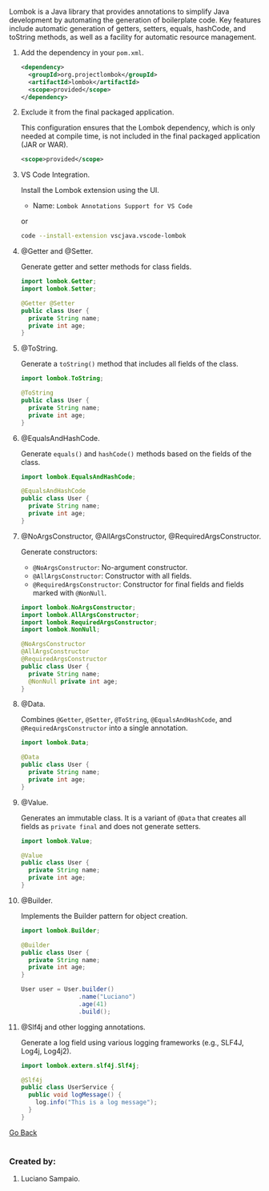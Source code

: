 Lombok is a Java library that provides annotations to simplify Java development by automating the generation of boilerplate code. Key features include automatic generation of getters, setters, equals, hashCode, and toString methods, as well as a facility for automatic resource management.

1. Add the dependency in your `pom.xml`.

    ```xml
    <dependency>
      <groupId>org.projectlombok</groupId>
      <artifactId>lombok</artifactId>
      <scope>provided</scope>
    </dependency>
    ```

1. Exclude it from the final packaged application.

    This configuration ensures that the Lombok dependency, which is only needed at compile time, is not included in the final packaged application (JAR or WAR).
    ```xml
    <scope>provided</scope>
    ```

1. VS Code Integration.

    Install the Lombok extension using the UI.
      - Name: `Lombok Annotations Support for VS Code`

    or

    ```bash
    code --install-extension vscjava.vscode-lombok
    ```

1. @Getter and @Setter.

    Generate getter and setter methods for class fields.
    ```java
    import lombok.Getter;
    import lombok.Setter;

    @Getter @Setter
    public class User {
      private String name;
      private int age;
    }
    ```

1. @ToString.

    Generate a `toString()` method that includes all fields of the class.
    ```java
    import lombok.ToString;

    @ToString
    public class User {
      private String name;
      private int age;
    }
    ```

1. @EqualsAndHashCode.

    Generate `equals()` and `hashCode()` methods based on the fields of the class.
    ```java
    import lombok.EqualsAndHashCode;

    @EqualsAndHashCode
    public class User {
      private String name;
      private int age;
    }
    ```

1. @NoArgsConstructor, @AllArgsConstructor, @RequiredArgsConstructor.

    Generate constructors:
    - `@NoArgsConstructor`: No-argument constructor.
    - `@AllArgsConstructor`: Constructor with all fields.
    - `@RequiredArgsConstructor`: Constructor for final fields and fields marked with `@NonNull`.
    ```java
    import lombok.NoArgsConstructor;
    import lombok.AllArgsConstructor;
    import lombok.RequiredArgsConstructor;
    import lombok.NonNull;

    @NoArgsConstructor
    @AllArgsConstructor
    @RequiredArgsConstructor
    public class User {
      private String name;
      @NonNull private int age;
    }
    ```

1. @Data.

    Combines `@Getter`, `@Setter`, `@ToString`, `@EqualsAndHashCode`, and `@RequiredArgsConstructor` into a single annotation.
    ```java
    import lombok.Data;

    @Data
    public class User {
      private String name;
      private int age;
    }
    ```

1. @Value.

    Generates an immutable class. It is a variant of `@Data` that creates all fields as `private final` and does not generate setters.
    ```java
    import lombok.Value;

    @Value
    public class User {
      private String name;
      private int age;
    }
    ```

1. @Builder.

    Implements the Builder pattern for object creation.
    ```java
    import lombok.Builder;

    @Builder
    public class User {
      private String name;
      private int age;
    }

    User user = User.builder()
                    .name("Luciano")
                    .age(41)
                    .build();
    ```

1. @Slf4j and other logging annotations.

    Generate a log field using various logging frameworks (e.g., SLF4J, Log4j, Log4j2).
    ```java
    import lombok.extern.slf4j.Slf4j;

    @Slf4j
    public class UserService {
      public void logMessage() {
        log.info("This is a log message");
      }
    }
    ```

[Go Back](../../../README.md)

#
### Created by:

1. Luciano Sampaio.
